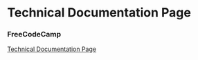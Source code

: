 # Technical Documentation Page

### FreeCodeCamp

[Technical Documentation Page](https://www.freecodecamp.org/learn/responsive-web-design/responsive-web-design-projects/build-a-technical-documentation-page)